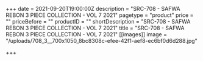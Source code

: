 +++
date = 2021-09-20T19:00:00Z
description = "SRC-708 - SAFWA REBON 3 PIECE COLLECTION - VOL 7 2021"
pagetype = "product"
price = ""
priceBefore = ""
productID = ""
shortDescription = "SRC-708 - SAFWA REBON 3 PIECE COLLECTION - VOL 7 2021"
title = "SRC-708 - SAFWA REBON 3 PIECE COLLECTION - VOL 7 2021"
[[images]]
image = "/uploads/708_3__700x1050_8bc8308c-efee-42f1-aef8-ec6bf0d6d288.jpg"

+++
